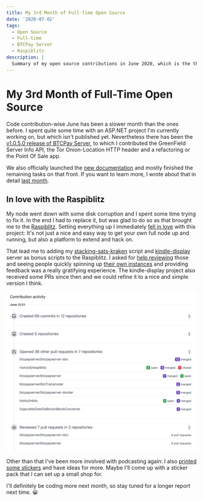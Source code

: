 ```yaml
---
title: My 3rd Month of Full-Time Open Source
date: '2020-07-02'
tags:
  - Open Source
  - Full-time
  - BTCPay Server
  - Raspiblitz
description: |
  Summary of my open source contributions in June 2020, which is the third month of my full-time open source journey.
---
```

# My 3rd Month of Full-Time Open Source

Code contribution-wise June has been a slower month than the ones before.
I spent quite some time with an ASP.NET project I'm currently working on, but which isn't published yet.
Nevertheless there has been the [v1.0.5.0 release of BTCPay Server](https://blog.btcpayserver.org/btcpay-server-1-0-5-0/), to which I contributed the GreenField Server Info API, the Tor Onion-Location HTTP header and a refactoring or the Point Of Sale app.

We also officially launched the [new documentation](https://twitter.com/NicolasDorier/status/1277196610364043265) and mostly finished the remaining tasks on that front.
If you want to learn more, I wrote about that in detail [last month](/open-source-may-2020.html).

## In love with the Raspiblitz

My node went down with some disk corruption and I spent some time trying to fix it.
In the end I had to replace it, but was glad to do so as that brought me to the [Raspiblitz](https://github.com/rootzoll/raspiblitz).
Setting everything up I immediately [fell in love](https://twitter.com/_einundzwanzig_/status/1278545640310611970) with this project:
It's not just a nice and easy way to get your own full node up and running, but also a platform to extend and hack on.

That lead me to adding my [stacking-sats-kraken](https://github.com/dennisreimann/stacking-sats-kraken) script and [kindle-display](https://github.com/dennisreimann/kindle-display) server as bonus scripts to the Raspiblitz.
I asked for [help reviewing](https://twitter.com/DennisReimann/status/1277898277040672768) those and seeing people quickly spinning up [their own instances](https://twitter.com/emzy/status/1278015347770228737) and providing feedback was a really gratifying experience.
The kindle-display project also received some PRs since then and we could refine it to a nice and simple version I think.

![Github Summary for June 2020](/images/open-source-reports/github-summary-2020-06.png)

Other than that I've been more involved with podcasting again:
I also [printed some stickers](https://twitter.com/DennisReimann/status/1276443243694239745) and have ideas for more.
Maybe I'll come up with a sticker pack that I can set up a small shop for.

I'll definitely be coding more next month, so stay tuned for a longer report next time. 😀
